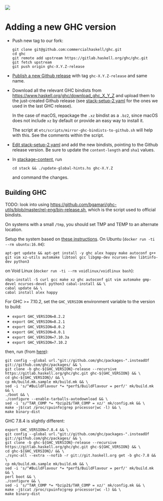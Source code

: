 <div class="hidden-warning"><a href="https://docs.haskellstack.org/"><img src="https://cdn.jsdelivr.net/gh/commercialhaskell/stack/doc/img/hidden-warning.svg"></a></div>

# Adding a new GHC version

  * Push new tag to our fork:

        git clone git@github.com:commercialhaskell/ghc.git
        cd ghc
        git remote add upstream https://gitlab.haskell.org/ghc/ghc.git
        git fetch upstream
        git push origin ghc-X.Y.Z-release

  * [Publish a new Github release](https://github.com/commercialhaskell/ghc/releases/new)
    with tag `ghc-X.Y.Z-release` and same name.

  * Download all the relevant GHC bindists from https://www.haskell.org/ghc/download_ghc_X_Y_Z and upload them to the just-created Github release (see
    [stack-setup-2.yaml](https://github.com/fpco/stackage-content/blob/master/stack/stack-setup-2.yaml)
    for the ones we used in the last GHC release).

    In the case of macOS, repackage the `.xz` bindist as a `.bz2`, since macOS does
    not include `xz` by default or provide an easy way to install it.

    The script at `etc/scripts/mirror-ghc-bindists-to-github.sh` will help with
    this. See the comments within the script.

  * [Edit stack-setup-2.yaml](https://github.com/fpco/stackage-content/edit/master/stack/stack-setup-2.yaml)
    and add the new bindists, pointing to the Github release version. Be sure to
    update the `content-length` and `sha1` values.

  * In [stackage-content](https://github.com/fpco/stackage-content), run

        cd stack && ./update-global-hints.hs ghc-X.Y.Z

    and command the changes.


## Building GHC

TODO: look into using https://github.com/bgamari/ghc-utils/blob/master/rel-eng/bin-release.sh, which is the script used to official bindists.

On systems with a small `/tmp`, you should set TMP and TEMP to an alternate
location.

Setup the system based on [these instructions](https://gitlab.haskell.org/ghc/ghc/wikis/building/preparation/linux).  On Ubuntu (`docker run -ti --rm ubuntu:16.04`):

    apt-get update && apt-get install -y ghc alex happy make autoconf g++ git vim xz-utils automake libtool gcc libgmp-dev ncurses-dev libtinfo-dev python3

on Void Linux (`docker run -ti --rm voidlinux/voidlinux bash`):

    xbps-install -S curl gcc make xz ghc autoconf git vim automake gmp-devel ncurses-devel python3 cabal-install && \
    cabal update && \
    cabal install alex happy

For GHC >= 7.10.2, set the `GHC_VERSION` environment variable to the version to build:

  * `export GHC_VERSION=8.2.2`
  * `export GHC_VERSION=8.2.1`
  * `export GHC_VERSION=8.0.2`
  * `export GHC_VERSION=8.0.1`
  * `export GHC_VERSION=7.10.3a`
  * `export GHC_VERSION=7.10.2`

then, run (from [here](https://gitlab.haskell.org/ghc/ghc/wikis/building/quick-start)):

    git config --global url."git://github.com/ghc/packages-".insteadOf git://github.com/ghc/packages/ && \
    git clone -b ghc-${GHC_VERSION}-release --recursive https://gitlab.haskell.org/ghc/ghc.git ghc-${GHC_VERSION} && \
    cd ghc-${GHC_VERSION}/ && \
    cp mk/build.mk.sample mk/build.mk && \
    sed -i 's/^#BuildFlavour *= *perf$/BuildFlavour = perf/' mk/build.mk && \
    ./boot && \
    ./configure --enable-tarballs-autodownload && \
    sed -i 's/^TAR_COMP *= *bzip2$/TAR_COMP = xz/' mk/config.mk && \
    make -j$(cat /proc/cpuinfo|grep processor|wc -l) && \
    make binary-dist

GHC 7.8.4 is slightly different:

    export GHC_VERSION=7.8.4 && \
    git config --global url."git://github.com/ghc/packages-".insteadOf git://github.com/ghc/packages/ && \
    git clone -b ghc-${GHC_VERSION}-release --recursive https://gitlab.haskell.org/ghc/ghc.git ghc-${GHC_VERSION} && \
    cd ghc-${GHC_VERSION}/ && \
    ./sync-all --extra --nofib -r git://git.haskell.org get -b ghc-7.8 && \
    cp mk/build.mk.sample mk/build.mk && \
    sed -i 's/^#BuildFlavour *= *perf$/BuildFlavour = perf/' mk/build.mk && \
    perl boot && \
    ./configure && \
    sed -i 's/^TAR_COMP *= *bzip2$/TAR_COMP = xz/' mk/config.mk && \
    make -j$(cat /proc/cpuinfo|grep processor|wc -l) && \
    make binary-dist
